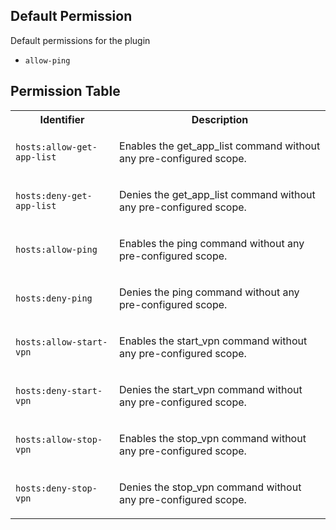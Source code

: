 ## Default Permission

Default permissions for the plugin

- `allow-ping`

## Permission Table

<table>
<tr>
<th>Identifier</th>
<th>Description</th>
</tr>


<tr>
<td>

`hosts:allow-get-app-list`

</td>
<td>

Enables the get_app_list command without any pre-configured scope.

</td>
</tr>

<tr>
<td>

`hosts:deny-get-app-list`

</td>
<td>

Denies the get_app_list command without any pre-configured scope.

</td>
</tr>

<tr>
<td>

`hosts:allow-ping`

</td>
<td>

Enables the ping command without any pre-configured scope.

</td>
</tr>

<tr>
<td>

`hosts:deny-ping`

</td>
<td>

Denies the ping command without any pre-configured scope.

</td>
</tr>

<tr>
<td>

`hosts:allow-start-vpn`

</td>
<td>

Enables the start_vpn command without any pre-configured scope.

</td>
</tr>

<tr>
<td>

`hosts:deny-start-vpn`

</td>
<td>

Denies the start_vpn command without any pre-configured scope.

</td>
</tr>

<tr>
<td>

`hosts:allow-stop-vpn`

</td>
<td>

Enables the stop_vpn command without any pre-configured scope.

</td>
</tr>

<tr>
<td>

`hosts:deny-stop-vpn`

</td>
<td>

Denies the stop_vpn command without any pre-configured scope.

</td>
</tr>
</table>
